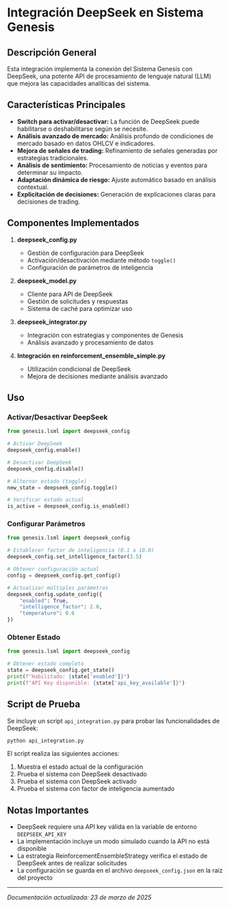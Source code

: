 # Integración DeepSeek en Sistema Genesis

## Descripción General

Esta integración implementa la conexión del Sistema Genesis con DeepSeek, una potente API de procesamiento de lenguaje natural (LLM) que mejora las capacidades analíticas del sistema.

## Características Principales

- **Switch para activar/desactivar:** La función de DeepSeek puede habilitarse o deshabilitarse según se necesite.
- **Análisis avanzado de mercado:** Análisis profundo de condiciones de mercado basado en datos OHLCV e indicadores.
- **Mejora de señales de trading:** Refinamiento de señales generadas por estrategias tradicionales.
- **Análisis de sentimiento:** Procesamiento de noticias y eventos para determinar su impacto.
- **Adaptación dinámica de riesgo:** Ajuste automático basado en análisis contextual.
- **Explicitación de decisiones:** Generación de explicaciones claras para decisiones de trading.

## Componentes Implementados

1. **deepseek_config.py**
   - Gestión de configuración para DeepSeek
   - Activación/desactivación mediante método `toggle()`
   - Configuración de parámetros de inteligencia

2. **deepseek_model.py**
   - Cliente para API de DeepSeek
   - Gestión de solicitudes y respuestas
   - Sistema de caché para optimizar uso

3. **deepseek_integrator.py**
   - Integración con estrategias y componentes de Genesis
   - Análisis avanzado y procesamiento de datos

4. **Integración en reinforcement_ensemble_simple.py**
   - Utilización condicional de DeepSeek
   - Mejora de decisiones mediante análisis avanzado

## Uso

### Activar/Desactivar DeepSeek

```python
from genesis.lsml import deepseek_config

# Activar DeepSeek
deepseek_config.enable()

# Desactivar DeepSeek
deepseek_config.disable()

# Alternar estado (toggle)
new_state = deepseek_config.toggle()

# Verificar estado actual
is_active = deepseek_config.is_enabled()
```

### Configurar Parámetros

```python
from genesis.lsml import deepseek_config

# Establecer factor de inteligencia (0.1 a 10.0)
deepseek_config.set_intelligence_factor(3.5)

# Obtener configuración actual
config = deepseek_config.get_config()

# Actualizar múltiples parámetros
deepseek_config.update_config({
    "enabled": True,
    "intelligence_factor": 2.0,
    "temperature": 0.6
})
```

### Obtener Estado

```python
from genesis.lsml import deepseek_config

# Obtener estado completo
state = deepseek_config.get_state()
print(f"Habilitado: {state['enabled']}")
print(f"API Key disponible: {state['api_key_available']}")
```

## Script de Prueba

Se incluye un script `api_integration.py` para probar las funcionalidades de DeepSeek:

```bash
python api_integration.py
```

El script realiza las siguientes acciones:
1. Muestra el estado actual de la configuración
2. Prueba el sistema con DeepSeek desactivado
3. Prueba el sistema con DeepSeek activado
4. Prueba el sistema con factor de inteligencia aumentado

## Notas Importantes

- DeepSeek requiere una API key válida en la variable de entorno `DEEPSEEK_API_KEY`
- La implementación incluye un modo simulado cuando la API no está disponible
- La estrategia ReinforcementEnsembleStrategy verifica el estado de DeepSeek antes de realizar solicitudes
- La configuración se guarda en el archivo `deepseek_config.json` en la raíz del proyecto

---

*Documentación actualizada: 23 de marzo de 2025*